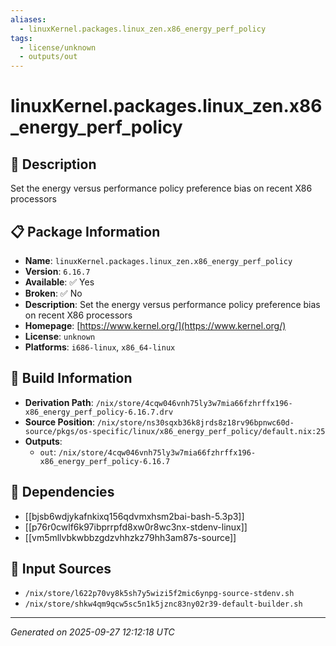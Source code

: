 ```yaml
---
aliases:
  - linuxKernel.packages.linux_zen.x86_energy_perf_policy
tags:
  - license/unknown
  - outputs/out
---
```


# linuxKernel.packages.linux_zen.x86_energy_perf_policy

## 📝 Description

Set the energy versus performance policy preference bias on recent X86 processors

## 📋 Package Information

- **Name**: `linuxKernel.packages.linux_zen.x86_energy_perf_policy`
- **Version**: `6.16.7`
- **Available**: ✅ Yes
- **Broken**: ✅ No
- **Description**: Set the energy versus performance policy preference bias on recent X86 processors
- **Homepage**: [https://www.kernel.org/](https://www.kernel.org/)
- **License**: `unknown`
- **Platforms**: `i686-linux`, `x86_64-linux`

## 🔧 Build Information

- **Derivation Path**: `/nix/store/4cqw046vnh75ly3w7mia66fzhrffx196-x86_energy_perf_policy-6.16.7.drv`
- **Source Position**: `/nix/store/ns30sqxb36k8jrds8z18rv96bpnwc60d-source/pkgs/os-specific/linux/x86_energy_perf_policy/default.nix:25`
- **Outputs**:
  - `out`:  `/nix/store/4cqw046vnh75ly3w7mia66fzhrffx196-x86_energy_perf_policy-6.16.7`

## 🔗 Dependencies

- [[bjsb6wdjykafnkixq156qdvmxhsm2bai-bash-5.3p3]]
- [[p76r0cwlf6k97ibprrpfd8xw0r8wc3nx-stdenv-linux]]
- [[vm5mllvbkwbbzgdzvhhzkz79hh3am87s-source]]

## 📁 Input Sources

- `/nix/store/l622p70vy8k5sh7y5wizi5f2mic6ynpg-source-stdenv.sh`
- `/nix/store/shkw4qm9qcw5sc5n1k5jznc83ny02r39-default-builder.sh`

---
*Generated on 2025-09-27 12:12:18 UTC*
